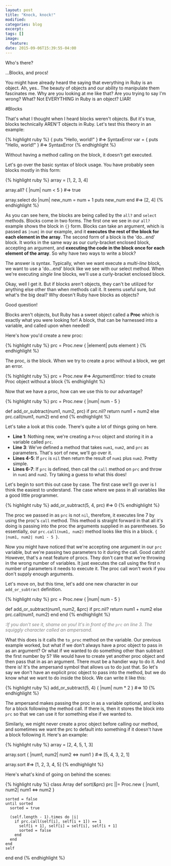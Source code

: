 ```yaml
---
layout: post
title: "Knock, knock!"
modified:
categories: blog
excerpt:
tags: []
image:
  feature:
date: 2015-09-06T15:39:55-04:00
---
```


Who's there?

...Blocks, and procs!

You might have already heard the saying that everything in Ruby is an object. Ah, yes.. The beauty of objects and our ability
to manipulate them fascinates me. Why are you looking at me like that? Are you trying to say I'm wrong? What? Not EVERYTHING in
Ruby is an object? LIAR!

#Blocks

That's what I thought when I heard blocks weren't objects. But it's true, blocks technically AREN'T objects in Ruby. Let's test this
theory in an example:

{% highlight ruby %}
{ puts "Hello, world!" } #=> SyntaxError
var = { puts "Hello, world!" } #=> SyntaxError
{% endhighlight %}

Without having a method calling on the block, it doesn't get executed.

Let's go over the basic syntax of block usage. You have probably seen blocks mostly in this form:

{% highlight ruby %}
array = [1, 2, 3, 4]

array.all? { |num| num < 5 }
#=> true

array.select do |num|
  new_num = num + 1
  puts new_num
end
#=> [2, 4]
{% endhighlight %}

As you can see here, the blocks are being called by the `all?` and `select` methods. Blocks come in two forms. The first one we see in our `all?` example shows the block in `{}` form. Blocks can take an argument, which is passed as `|num|` in our example, and it **executes the rest of the block for each element in the array**. The second form of a block is the 'do...end' block. It works in the same way as our curly-bracket enclosed block, accepting an argument, and **executing the code in the block once for each element of the array**. So why have two ways to write a block?

The answer is syntax. Typically, when we want execute a *multi-line* block, we want to use a 'do...end' block like we see with our select method. When we're executing *single* line blocks, we'll use a curly-bracket enclosed block.

Okay, well I get it. But if blocks aren't objects, they can't be utilized for anything else other than when methods call it. It seems useful sure, but what's the big deal? Why doesn't Ruby have blocks as objects?

Good question!

Blocks aren't objects, but Ruby has a sweet object called a **Proc** which is exactly what you were looking for! A block, that can be harnessed into a variable, and called upon when needed!

Here's how you'd create a new proc:

{% highlight ruby %}
prc = Proc.new { |element| puts element }
{% endhighlight %}

The proc, *is* the block. When we try to create a proc without a block, we get an error.

{% highlight ruby %}
prc = Proc.new
#=> ArgumentError: tried to create Proc object without a block
{% endhighlight %}

Now that we have a proc, how can we use this to our advantage?

{% highlight ruby %}
prc = Proc.new { |num| num - 5 }

def add_or_subtract(num1, num2, prc)
  if prc.nil?
    return num1 + num2
  else
    prc.call(num1, num2)
  end
end
{% endhighlight %}

Let's take a look at this code. There's quite a lot of things going on here.

* **Line 1**: Nothing new, we're creating a `Proc` object and storing it in a variable called `prc`.
* **Line 3**: We've defined a method that takes `num1`, `num2`, and `prc` as parameters. That's sort of new, we'll go over it.
* **Lines 4-5**: If `prc` is `nil` then return the result of `num1` plus `num2`. Pretty simple.
* **Lines 6-7**: If `prc` is defined, then call the `call` method on `prc` and throw in `num1` and `num2`. Try taking a guess to what this does!

Let's begin to sort this out case by case. The first case we'll go over is I think the easiest to understand. The case where we pass in all variables like a good little programmer.

{% highlight ruby %}
add_or_subtract(5, 4, prc)
#=> 0
{% endhighlight %}

The proc we passed in as `prc` is not `nil`, therefore, it executes line 7 by using the proc's `call` method. This method is straight forward in that all it's doing is passing into the proc the arguments supplied in as parentheses. So essentially, our `prc.call(num1, num2)` method looks like this in a block. `{ |num1, num2| num1 - 5 }`.

Now you might have noticed that we're accepting one argument in our `prc` variable, but we're passing two parameters to it during the call. Good catch! However, that's a neat feature of procs. They don't care that we're throwing in the wrong number of variables. It just executes the call using the first n number of parameters it needs to execute it. The proc call won't work if you don't supply enough arguments.

Let's move on, but this time, let's add one new character in our `add_or_subtract` definition.

{% highlight ruby %}
prc = Proc.new { |num| num - 5 }

def add_or_subtract(num1, num2, &prc)
  if prc.nil?
    return num1 + num2
  else
    prc.call(num1, num2)
  end
end
{% endhighlight %}

<span style="color: gray">*:If you don't see it, shame on you! It's in front of the `prc` on line 3. The squiggly character called an ampersand.*</span>

What this does is it calls the `to_proc` method on the variable. Our previous example worked, but what if we don't always have a proc object to pass in as an argument? Or what if we wanted to do something other than subtract the first number by 5? We would have to create yet another proc object and then pass that in as an argument. There must be a handier way to do it. And there is! It's the ampersand symbol that allows us to do just that. So let's say we don't have an explicit proc object to pass into the method, but we do know what we want to do inside the block. We can write it like this:

{% highlight ruby %}
add_or_subtract(5, 4) { |num| num * 2 }
#=> 10
{% endhighlight %}

The ampersand makes passing the proc in as a variable optional, and looks for a block following the method call. If there is, then it stores the block into `prc` so that we can use it for something else if we wanted to.

Similarly, we might never create a proc object before calling our method, and sometimes we want the prc to default into something if it doesn't have a block following it. Here's an example:

{% highlight ruby %}
array = [2, 4, 5, 1, 3]

array.sort { |num1, num2| num2 <=> num1 }
#=> [5, 4, 3, 2, 1]

array.sort
#=> [1, 2, 3, 4, 5]
{% endhighlight %}

Here's what's kind of going on behind the scenes:

{% highlight ruby %}
class Array
  def sort(&prc)
    prc ||= Proc.new { |num1, num2| num1 <=> num2 }

    sorted = false
    until sorted
      sorted = true

      (self.length - 1).times do |i|
        if prc.call(self[i], self[i + 1]) == 1
          self[i + 1], self[i] = self[i], self[i + 1]
          sorted = false
        end
      end
    end
    self
  end
end
{% endhighlight %}

